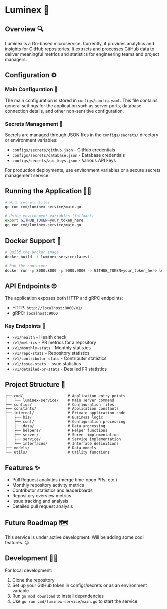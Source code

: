 # Luminex 🚀

## Overview 🔍

Luminex is a Go-based microservice. Currently, it provides analytics and insights for GitHub repositories. It extracts and processes GitHub data to deliver meaningful metrics and statistics for engineering teams and project managers.

## Configuration ⚙️

### Main Configuration 📝

The main configuration is stored in `configs/config.yaml`. This file contains general settings for the application such as server ports, database connection details, and other non-sensitive configuration.

### Secrets Management 🔐

Secrets are managed through JSON files in the `configs/secrets/` directory or environment variables:

- `configs/secrets/github.json` - GitHub credentials
- `configs/secrets/database.json` - Database credentials
- `configs/secrets/api_keys.json` - Various API keys

For production deployments, use environment variables or a secure secrets management service.

## Running the Application 🏃‍♂️

```bash
# With secrets files
go run cmd/luminex-service/main.go

# Using environment variables (fallback)
export GITHUB_TOKEN=your_token_here
go run cmd/luminex-service/main.go
```

## Docker Support 🐳

```bash
# Build the Docker image
docker build -t luminex-service:latest .

# Run the container
docker run -p 8000:8000 -p 9000:9000 -e GITHUB_TOKEN=your_token_here luminex-service:latest
```

## API Endpoints 🌐

The application exposes both HTTP and gRPC endpoints:

- HTTP: `http://localhost:8000/v1/`
- gRPC: `localhost:9000`

### Key Endpoints 🔑

- `/v1/health` - Health check
- `/v1/metrics` - PR metrics for a repository
- `/v1/monthly-stats` - Monthly statistics
- `/v1/repo-stats` - Repository statistics
- `/v1/contributor-stats` - Contributor statistics
- `/v1/issue-stats` - Issue statistics
- `/v1/detailed-pr-stats` - Detailed PR statistics

## Project Structure 📂

```
├── cmd/                    # Application entry points
│   └── luminex-service/    # Main server command
├── configs/                # Configuration files
├── constants/              # Application constants
├── internal/               # Private application code
│   ├── biz/                # Business logic
│   ├── conf/               # Configuration processing
│   ├── data/               # Data processing
│   ├── helpers/            # Helper functions
│   ├── server/             # Server implementation
│   ├── service/            # Service implementation
│   └── interfaces/         # Interface definitions
├── models/                 # Data models
└── utils/                  # Utility functions
```

## Features ✨

- Pull Request analytics (merge time, open PRs, etc.)
- Monthly repository activity metrics
- Contributor statistics and leaderboards
- Repository overview metrics
- Issue tracking and analysis
- Detailed pull request analysis

## Future Roadmap 🗺️

This service is under active development. Will be adding some cool features. 😉

## Development 👨‍💻

For local development:

1. Clone the repository
2. Set up your GitHub token in configs/secrets or as an environment variable
3. Run `go mod download` to install dependencies
4. Use `go run cmd/luminex-service/main.go` to start the service

